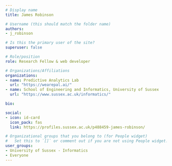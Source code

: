 ```yaml
---
# Display name
title: James Robinson

# Username (this should match the folder name)
authors:
- j_robinson

# Is this the primary user of the site?
superuser: false

# Role/position
role: Research Fellow & web developer

# Organizations/Affiliations
organizations:
- name: Predictive Analytics Lab
  url: "https://wearepal.ai/"
- name: School of Engineering and Informatics, University of Sussex
  url: "https://www.sussex.ac.uk/informatics/"

bio: 

social:
- icon: id-card
  icon_pack: fas
  link: https://profiles.sussex.ac.uk/p488459-james-robinson/

# Organizational groups that you belong to (for People widget)
#   Set this to `[]` or comment out if you are not using People widget.
user_groups:
- University of Sussex - Informatics
- Everyone
---
```


